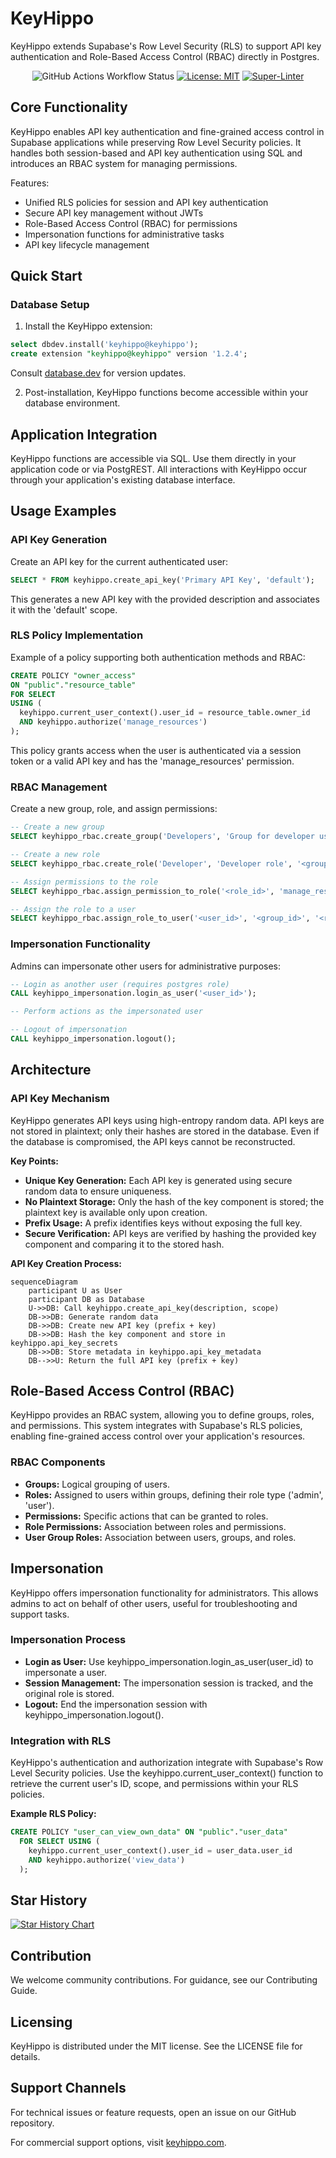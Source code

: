 # KeyHippo

KeyHippo extends Supabase's Row Level Security (RLS) to support API key authentication and Role-Based Access Control (RBAC) directly in Postgres.

<!-- markdownlint-disable-next-line -->
<div align="center">

![GitHub Actions Workflow Status](https://img.shields.io/github/actions/workflow/status/integrated-reasoning/KeyHippo/test.yml)
[![License: MIT](https://img.shields.io/badge/License-MIT-blue.svg)](LICENSE-MIT)
[![Super-Linter](https://github.com/integrated-reasoning/KeyHippo/actions/workflows/lint.yml/badge.svg)](https://github.com/marketplace/actions/super-linter)

</div>

## Core Functionality

KeyHippo enables API key authentication and fine-grained access control in Supabase applications while preserving Row Level Security policies. It handles both session-based and API key authentication using SQL and introduces an RBAC system for managing permissions.

Features:

- Unified RLS policies for session and API key authentication
- Secure API key management without JWTs
- Role-Based Access Control (RBAC) for permissions
- Impersonation functions for administrative tasks
- API key lifecycle management

## Quick Start

### Database Setup

1. Install the KeyHippo extension:

```sql
select dbdev.install('keyhippo@keyhippo');
create extension "keyhippo@keyhippo" version '1.2.4';
```

Consult [database.dev](https://database.dev/keyhippo/keyhippo) for version updates.

2. Post-installation, KeyHippo functions become accessible within your database environment.

## Application Integration

KeyHippo functions are accessible via SQL. Use them directly in your application code or via PostgREST. All interactions with KeyHippo occur through your application's existing database interface.

## Usage Examples

### API Key Generation

Create an API key for the current authenticated user:

```sql
SELECT * FROM keyhippo.create_api_key('Primary API Key', 'default');
```

This generates a new API key with the provided description and associates it with the 'default' scope.

### RLS Policy Implementation

Example of a policy supporting both authentication methods and RBAC:

```sql
CREATE POLICY "owner_access"
ON "public"."resource_table"
FOR SELECT
USING (
  keyhippo.current_user_context().user_id = resource_table.owner_id
  AND keyhippo.authorize('manage_resources')
);
```

This policy grants access when the user is authenticated via a session token or a valid API key and has the 'manage_resources' permission.

### RBAC Management

Create a new group, role, and assign permissions:

```sql
-- Create a new group
SELECT keyhippo_rbac.create_group('Developers', 'Group for developer users') AS group_id;

-- Create a new role
SELECT keyhippo_rbac.create_role('Developer', 'Developer role', '<group_id>', 'user') AS role_id;

-- Assign permissions to the role
SELECT keyhippo_rbac.assign_permission_to_role('<role_id>', 'manage_resources');

-- Assign the role to a user
SELECT keyhippo_rbac.assign_role_to_user('<user_id>', '<group_id>', '<role_id>');
```

### Impersonation Functionality

Admins can impersonate other users for administrative purposes:

```sql
-- Login as another user (requires postgres role)
CALL keyhippo_impersonation.login_as_user('<user_id>');

-- Perform actions as the impersonated user

-- Logout of impersonation
CALL keyhippo_impersonation.logout();
```

## Architecture

### API Key Mechanism

KeyHippo generates API keys using high-entropy random data. API keys are not stored in plaintext; only their hashes are stored in the database. Even if the database is compromised, the API keys cannot be reconstructed.

**Key Points:**

- **Unique Key Generation:** Each API key is generated using secure random data to ensure uniqueness.
- **No Plaintext Storage:** Only the hash of the key component is stored; the plaintext key is available only upon creation.
- **Prefix Usage:** A prefix identifies keys without exposing the full key.
- **Secure Verification:** API keys are verified by hashing the provided key component and comparing it to the stored hash.

**API Key Creation Process:**

```mermaid
sequenceDiagram
    participant U as User
    participant DB as Database
    U->>DB: Call keyhippo.create_api_key(description, scope)
    DB->>DB: Generate random data
    DB->>DB: Create new API key (prefix + key)
    DB->>DB: Hash the key component and store in keyhippo.api_key_secrets
    DB->>DB: Store metadata in keyhippo.api_key_metadata
    DB-->>U: Return the full API key (prefix + key)

```

## Role-Based Access Control (RBAC)

KeyHippo provides an RBAC system, allowing you to define groups, roles, and permissions. This system integrates with Supabase's RLS policies, enabling fine-grained access control over your application's resources.

### RBAC Components

- **Groups:** Logical grouping of users.
- **Roles:** Assigned to users within groups, defining their role type ('admin', 'user').
- **Permissions:** Specific actions that can be granted to roles.
- **Role Permissions:** Association between roles and permissions.
- **User Group Roles:** Association between users, groups, and roles.

## Impersonation

KeyHippo offers impersonation functionality for administrators. This allows admins to act on behalf of other users, useful for troubleshooting and support tasks.

### Impersonation Process

- **Login as User:** Use keyhippo_impersonation.login_as_user(user_id) to impersonate a user.
- **Session Management:** The impersonation session is tracked, and the original role is stored.
- **Logout:** End the impersonation session with keyhippo_impersonation.logout().

### Integration with RLS

KeyHippo's authentication and authorization integrate with Supabase's Row Level Security policies. Use the keyhippo.current_user_context() function to retrieve the current user's ID, scope, and permissions within your RLS policies.

**Example RLS Policy:**

```sql
CREATE POLICY "user_can_view_own_data" ON "public"."user_data"
  FOR SELECT USING (
    keyhippo.current_user_context().user_id = user_data.user_id
    AND keyhippo.authorize('view_data')
  );
```

## Star History

[![Star History Chart](https://api.star-history.com/svg?repos=integrated-reasoning/KeyHippo&type=Timeline)](https://star-history.com/#integrated-reasoning/KeyHippo&Timeline)

## Contribution

We welcome community contributions. For guidance, see our Contributing Guide.

## Licensing

KeyHippo is distributed under the MIT license. See the LICENSE file for details.

## Support Channels

For technical issues or feature requests, open an issue on our GitHub repository.

For commercial support options, visit [keyhippo.com](https://keyhippo.com).
